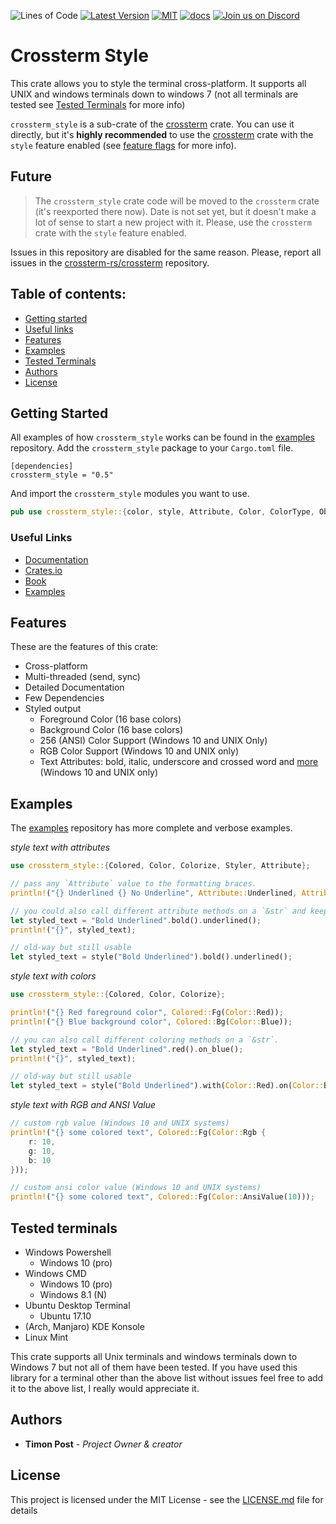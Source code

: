 ![Lines of Code][s7] [![Latest Version][s1]][l1] [![MIT][s2]][l2] [![docs][s3]][l3] [![Join us on Discord][s5]][l5]

# Crossterm Style

This crate allows you to style the terminal cross-platform. 
It supports all UNIX and windows terminals down to windows 7 (not all terminals are tested see
[Tested Terminals](#tested-terminals) for more info)

`crossterm_style` is a sub-crate of the [crossterm](https://crates.io/crates/crossterm) crate. You can use it
directly, but it's **highly recommended** to use the [crossterm](https://crates.io/crates/crossterm) crate with
the `style` feature enabled (see [feature flags](https://crossterm-rs.github.io/crossterm/docs/feature_flags.html)
for more info).

## Future

> The `crossterm_style` crate code will be moved to the `crossterm` crate (it's reexported there now).
> Date is not set yet, but it doesn't make a lot of sense to start a new project with it. Please, use
> the `crossterm` crate with the `style` feature enabled.

Issues in this repository are disabled for the same reason. Please, report all issues in the
[crossterm-rs/crossterm](https://github.com/crossterm-rs/crossterm/issues) repository.
 
## Table of contents:
- [Getting started](#getting-started)
- [Useful links](#useful-links)
- [Features](#features)
- [Examples](#examples)
- [Tested Terminals](#tested-terminals)
- [Authors](#authors)
- [License](#license)

## Getting Started

All examples of how `crossterm_style` works can be found in the [examples](https://github.com/crossterm-rs/examples)
repository. Add the `crossterm_style` package to your `Cargo.toml` file.

```
[dependencies]
crossterm_style = "0.5"
```

And import the `crossterm_style` modules you want to use.

```rust  
pub use crossterm_style::{color, style, Attribute, Color, ColorType, ObjectStyle, StyledObject, TerminalColor, Colorize, Styler};
```

### Useful Links

- [Documentation](https://docs.rs/crossterm_input/)
- [Crates.io](https://crates.io/crates/crossterm_input)
- [Book](https://crossterm-rs.github.io/crossterm/docs/styling.html)
- [Examples](https://github.com/crossterm-rs/examples)

## Features

These are the features of this crate:

- Cross-platform
- Multi-threaded (send, sync)
- Detailed Documentation
- Few Dependencies
- Styled output
    - Foreground Color (16 base colors)
    - Background Color (16 base colors)
    - 256 (ANSI) Color Support (Windows 10 and UNIX Only)
    - RGB Color Support (Windows 10 and UNIX only)
    - Text Attributes: bold, italic, underscore and crossed word and [more](https://crossterm-rs.github.io/crossterm/docs/styling.html#attributes) (Windows 10 and UNIX only)

## Examples

The [examples](https://github.com/crossterm-rs/examples) repository has more complete and verbose examples.

_style text with attributes_

```rust
use crossterm_style::{Colored, Color, Colorize, Styler, Attribute};

// pass any `Attribute` value to the formatting braces.
println!("{} Underlined {} No Underline", Attribute::Underlined, Attribute::NoUnderline);

// you could also call different attribute methods on a `&str` and keep on chaining if needed.
let styled_text = "Bold Underlined".bold().underlined();
println!("{}", styled_text);

// old-way but still usable
let styled_text = style("Bold Underlined").bold().underlined();
```

_style text with colors_

```rust
use crossterm_style::{Colored, Color, Colorize};

println!("{} Red foreground color", Colored::Fg(Color::Red));
println!("{} Blue background color", Colored::Bg(Color::Blue));

// you can also call different coloring methods on a `&str`.
let styled_text = "Bold Underlined".red().on_blue();
println!("{}", styled_text);

// old-way but still usable
let styled_text = style("Bold Underlined").with(Color::Red).on(Color::Blue);
```

_style text with RGB and ANSI Value_

```rust
// custom rgb value (Windows 10 and UNIX systems)
println!("{} some colored text", Colored::Fg(Color::Rgb {
    r: 10,
    g: 10,
    b: 10
}));

// custom ansi color value (Windows 10 and UNIX systems)
println!("{} some colored text", Colored::Fg(Color::AnsiValue(10)));
```

## Tested terminals

- Windows Powershell
    - Windows 10 (pro)
- Windows CMD
    - Windows 10 (pro)
    - Windows 8.1 (N)
- Ubuntu Desktop Terminal
    - Ubuntu 17.10
- (Arch, Manjaro) KDE Konsole
- Linux Mint

This crate supports all Unix terminals and windows terminals down to Windows 7 but not all of them have been tested.
If you have used this library for a terminal other than the above list without issues feel free to add it
to the above list, I really would appreciate it.

## Authors

* **Timon Post** - *Project Owner & creator*

## License

This project is licensed under the MIT License - see the [LICENSE.md](./LICENSE) file for details

[s1]: https://img.shields.io/crates/v/crossterm_style.svg
[l1]: https://crates.io/crates/crossterm_style

[s2]: https://img.shields.io/badge/license-MIT-blue.svg
[l2]: ./LICENSE

[s3]: https://docs.rs/crossterm_style/badge.svg
[l3]: https://docs.rs/crossterm_style/

[s5]: https://img.shields.io/discord/560857607196377088.svg?logo=discord
[l5]: https://discord.gg/K4nyTDB

[s7]: https://travis-ci.org/crossterm-rs/crossterm.svg?branch=master
